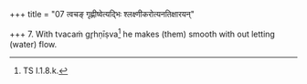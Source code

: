 +++
title = "07 त्वचङ् गृह्णीष्वेत्यद्भिः श्लक्ष्णीकरोत्यनतिक्षारयन्"

+++
7. With tvacaṁ gr̥hṇīṣva[^1] he makes (them) smooth with out letting (water) flow.  

[^1]: TS I.1.8.k.  
